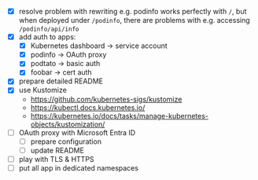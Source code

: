 - [x] resolve problem with rewriting e.g. podinfo works perfectly with `/`, but when deployed under `/podinfo`, there are problems with e.g. accessing `/podinfo/api/info`
- [x] add auth to apps:
  - [x] Kubernetes dashboard -> service account
  - [x] podinfo -> OAuth proxy
  - [x] podtato -> basic auth
  - [x] foobar -> cert auth
- [x] prepare detailed README
- [x] use Kustomize
  - https://github.com/kubernetes-sigs/kustomize
  - https://kubectl.docs.kubernetes.io/
  - https://kubernetes.io/docs/tasks/manage-kubernetes-objects/kustomization/
- [ ] OAuth proxy with Microsoft Entra ID
  - [ ] prepare configuration
  - [ ] update README
- [ ] play with TLS & HTTPS
- [ ] put all app in dedicated namespaces
